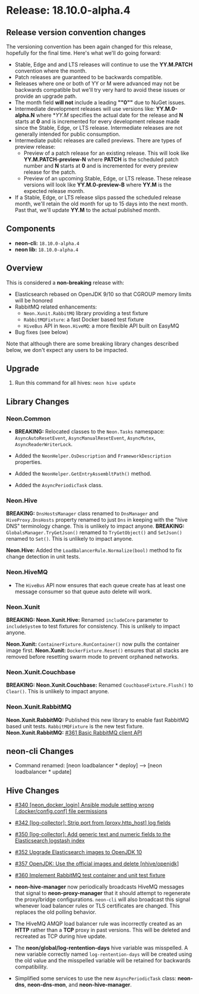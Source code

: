 # Release: 18.10.0-alpha.4

## Release version convention changes

The versioning convention has been again changed for this release, hopefully for the final time.  Here's what we'll do going forward:

* Stable, Edge and and LTS releases will continue to use the **YY.M.PATCH** convention where the month.
* Patch releases are guaranteed to be backwards compatible.
* Releases where one or both of YY or M were advanced may not be backwards compatible but we'll try very hard to avoid these issues or provide an upgrade path.
* The month field **will not** include a leading **""0""** due to NuGet issues.
* Intermediate development releases will use versions like: **YY.M.0-alpha.N** where **YY.M* specifies the actual date for the release and **N** starts at **0** and is incremented for every development release made since the Stable, Edge, or LTS release.  Intermediate releases are not generally intended for public consumption.
* Intermediate public releases are called previews.  There are types of preview release:
  * Preview of a patch release for an existing release.  This will look like **YY.M.PATCH-preview-N** where **PATCH** is the scheduled patch number and **N** starts at **0** and is incremented for every preview release for the patch.
  * Preview of an upcoming Stable, Edge, or LTS release.  These release versions will look like **YY.M.0-preview-B** where **YY.M** is the expected release month.
* If a Stable, Edge, or LTS release slips passed the scheduled release month, we'll retain the old month for up to 15 days into the next month.  Past that, we'll update **YY.M** to the actual published month.

## Components

* **neon-cli:** `18.10.0-alpha.4`
* **neon lib:** `18.10.0-alpha.4`

## Overview

This is considered a **non-breaking** release with:

* Elasticsearch rebased on OpenJDK 9/10 so that CGROUP memory limits will be honored
* RabbitMQ related enhancements:
  * `Neon.Xunit.RabbitMQ` library providing a test fixture
  * `RabbitMQFixture`: a fast Docker based test fixture
  * `HiveBus` API in `Neon.HiveMQ`: a more flexible API built on EasyMQ
* Bug fixes (see below)

Note that although there are some breaking library changes described below, we don't expect any users to be impacted.

## Upgrade

1. Run this command for all hives: `neon hive update`

## Library Changes

### Neon.Common

* **BREAKING:** Relocated classes to the `Neon.Tasks` namespace: `AsyncAutoResetEvent`, `AsyncManualResetEvent`, `AsyncMutex`, `AsyncReaderWriterLock`.

* Added the `NeonHelper.OsDescription` and `FrameworkDescription` properties.
* Added the `NeonHelper.GetEntryAssembltPath()` method.
* Added the `AsyncPeriodicTask` class.

### Neon.Hive

**BREAKING:** `DnsHostsManager` class renamed to `DnsManager` and `HiveProxy.DnsHosts` property renamed to just `Dns` in keeping with the "hive DNS" terminology change.  This is unlikely to impact anyone.
**BREAKING:** `GlobalsManager.TryGetJson()` renamed to `TryGetObject()` and `SetJson()` renamed to `Set()`.  This is unlikely to impact anyone.

**Neon.Hive:** Added the `LoadBalancerRule.Normalize(bool)` method to fix change detection in unit tests.

### Neon.HiveMQ

* The `HiveBus` API now ensures that each queue create has at least one message consumer so that queue auto delete will work.

### Neon.Xunit

**BREAKING: Neon.Xunit.Hive:** Renamed `includeCore` parameter to `includeSystem` to test fixtures for consistency.  This is unlikely to impact anyone.

**Neon.Xunit:** `ContainerFixture.RunContainer()` now pulls the container image first.
**Neon.Xunit:** `DockerFixture.Reset()` ensures that all stacks are removed before resetting swarm mode to prevent orphaned networks.

### Neon.Xunit.Couchbase

**BREAKING: Neon.Xunit.Couchbase:** Renamed `CouchbaseFixture.Flush()` to `Clear()`.  This is unlikely to impact anyone.

### Neon.Xunit.RabbitMQ

**Neon.Xunit.RabbitMQ:** Published this new library to enable fast RabbitMQ based unit tests.  `RabbitMQFixture` is the new test fixture.
**Neon.Xunit.RabbitMQ:** [#361 Basic RabbitMQ client API](https://github.com/jefflill/NeonForge/issues/361)

## neon-cli Changes

* Command renamed: [neon loadbalancer * deploy] --> [neon loadbalancer * update]

## Hive Changes

* [#340 [neon_docker_login] Ansible module setting wrong [.docker/config.conf] file permissions](https://github.com/jefflill/NeonForge/issues/340)
* [#342 [log-collector]: Strip port from [proxy.http_host] log fields](https://github.com/jefflill/NeonForge/issues/342)
* [#350 [log-collector]: Add generic text and numeric fields to the Elasticsearch logstash index](https://github.com/jefflill/NeonForge/issues/350)
* [#352 Upgrade Elasticsearch images to OpenJDK 10](https://github.com/jefflill/NeonForge/issues/352)
* [#357 OpenJDK: Use the official images and delete [nhive/openjdk]](https://github.com/jefflill/NeonForge/issues/357)
* [#360 Implement RabbitMQ test container and unit test fixture](https://github.com/jefflill/NeonForge/issues/360)

* **neon-hive-manager** now periodically broadcasts HiveMQ messages that signal to **neon-proxy-manager** that it should attempt to regenerate the proxy/bridge configurations.  `neon-cli` will also broadcast this signal whenever load balancer rules or TLS certificates are changed.  This replaces the old polling behavior.
* The HiveMQ AMQP load balancer rule was incorrectly created as an **HTTP** rather than a **TCP** proxy in past versions.  This will be deleted and recreated as TCP during hive update.
* The **neon/global/log-rentention-days** hive variable was misspelled.  A new variable correctly named `log-rentention-days` will be created using the old value and the misspelled variable will be retained for backwards compatibility.
* Simplified some services to use the new `AsyncPeriodicTask` class: **neon-dns**, **neon-dns-mon**, and **neon-hive-manager**.
